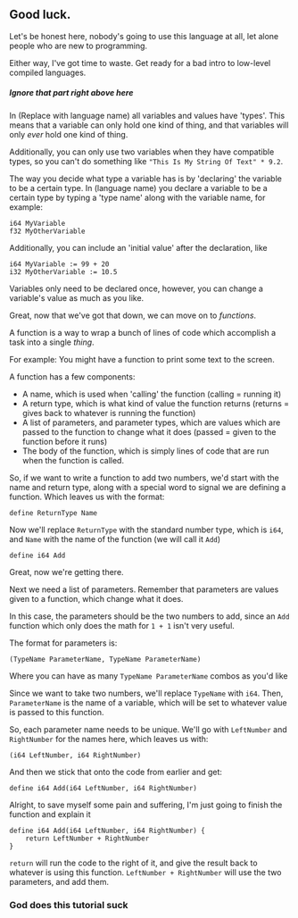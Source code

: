 ## Good luck.
Let's be honest here, nobody's going to use this language at all, let alone people who are new to programming.

Either way, I've got time to waste. Get ready for a bad intro to low-level compiled languages.

##### Ignore that part right above here

In (Replace with language name) all variables and values have 'types'. This means that a variable can only hold one kind of thing, and that variables will only *ever* hold one kind of thing.

Additionally, you can only use two variables when they have compatible types, so you can't do something like `"This Is My String Of Text" * 9.2`.

The way you decide what type a variable has is by 'declaring' the variable to be a certain type. In (language name) you declare a variable to be a certain type by typing a 'type name' along with the variable name, for example:
```
i64 MyVariable
f32 MyOtherVariable
```
Additionally, you can include an 'initial value' after the declaration, like
```
i64 MyVariable := 99 + 20
i32 MyOtherVariable := 10.5
```

Variables only need to be declared once, however, you can change a variable's value as much as you like.

Great, now that we've got that down, we can move on to *functions*.

A function is a way to wrap a bunch of lines of code which accomplish a task into a single *thing*.

For example: You might have a function to print some text to the screen.

A function has a few components: 

 * A name, which is used when 'calling' the function (calling = running it)
 * A return type, which is what kind of value the function returns (returns = gives back to whatever is running the function)
 * A list of parameters, and parameter types, which are values which are passed to the function to change what it does (passed = given to the function before it runs)
 * The body of the function, which is simply lines of code that are run when the function is called.

So, if we want to write a function to add two numbers, we'd start with the name and return type, along with a special word to signal we are defining a function.
Which leaves us with the format:
```
define ReturnType Name
```

Now we'll replace `ReturnType` with the standard number type, which is `i64`, and `Name` with the name of the function (we will call it `Add`)
```
define i64 Add
```
Great, now we're getting there.

Next we need a list of parameters. Remember that parameters are values given to a function, which change what it does.

In this case, the parameters should be the two numbers to add, since an `Add` function which only does the math for `1 + 1` isn't very useful.

The format for parameters is:
```
(TypeName ParameterName, TypeName ParameterName)
```
Where you can have as many `TypeName ParameterName` combos as you'd like

Since we want to take two numbers, we'll replace `TypeName` with `i64`. Then, `ParameterName` is the name of a variable, which will be set to whatever value is passed to this function.

So, each parameter name needs to be unique. We'll go with `LeftNumber` and `RightNumber` for the names here, which leaves us with:
```
(i64 LeftNumber, i64 RightNumber)
```
And then we stick that onto the code from earlier and get:
```
define i64 Add(i64 LeftNumber, i64 RightNumber)
```

Alright, to save myself some pain and suffering, I'm just going to finish the function and explain it

```
define i64 Add(i64 LeftNumber, i64 RightNumber) {
    return LeftNumber + RightNumber
}
```

`return` will run the code to the right of it, and give the result back to whatever is using this function.
`LeftNumber + RightNumber` will use the two parameters, and add them.

### God does this tutorial suck